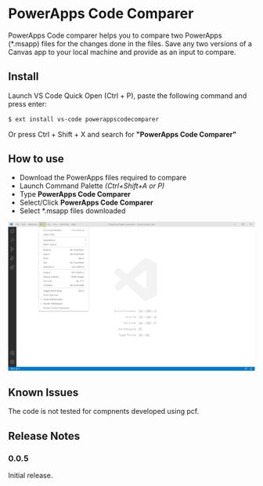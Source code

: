 # PowerApps Code Comparer

PowerApps Code comparer helps you to compare two PowerApps (*.msapp) files for the changes done in the files.  Save any two versions of a Canvas app to your local machine and provide as an input to compare.

## Install

Launch VS Code Quick Open (Ctrl + P), paste the following command and press enter:

```sh
$ ext install vs-code powerappscodecomparer
```

Or press Ctrl + Shift + X and search for __"PowerApps Code Comparer"__


## How to use

- Download the PowerApps files required to compare  
- Launch Command Palette _(Ctrl+Shift+A or P)_
- Type __PowerApps Code Comparer__
- Select/Click __PowerApps Code Comparer__
- Select *.msapp files downloaded



![images/run.gif](https://github.com/tshailendra/pacomparer/blob/master/PowerAppsCodeComparerExt/powerappscodecomparer/images/run.gif)

## Known Issues

The code is not tested for compnents developed using pcf.

## Release Notes

### 0.0.5

Initial release.

